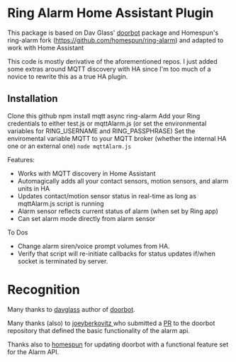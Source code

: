 Ring Alarm Home Assistant Plugin
=====================
This package is based on Dav Glass' [doorbot](https://github.com/davglass/doorbot) package and Homespun's ring-alarm fork (https://github.com/homespun/ring-alarm) and adapted to work with Home Assistant

This code is mostly derivative of the aforementioned repos.  I just added some extras around MQTT discovery with HA since I'm too much of a novice to rewrite this as a true HA plugin.

Installation
------------

Clone this github
npm install mqtt async ring-alarm
Add your Ring credentials to either test.js or mqttAlarm.js (or set the environmental variables for RING_USERNAME and RING_PASSPHRASE)
Set the enviromental variable MQTT to your MQTT broker (whether the internal HA one or an external one)
```node mqttAlarm.js```


Features:
* Works with MQTT discovery in Home Assistant
* Automagically adds all your contact sensors, motion sensors, and alarm units in HA
* Updates contact/motion sensor status in real-time as long as mqttAlarm.js script is running
* Alarm sensor reflects current status of alarm (when set by Ring app)
* Can set alarm mode directly from alarm sensor 

To Dos
* Change alarm siren/voice prompt volumes from HA.
* Verify that script will re-initiate callbacks for status updates if/when socket is terminated by server.

# Recognition
Many thanks to [davglass](https://github.com/davglass) author of
[doorbot](https://github.com/davglass/doorbot).

Many thanks (also) to [joeyberkovitz ](https://github.com/joeyberkovitz) who submitted a
[PR](https://github.com/davglass/doorbot/pull/27) to the doorbot repository that defined the basic functionality of the alarm api.

Thanks also to [homespun](https://github.com/homespun) for updating doorbot with a functional feature set for the Alarm API.
